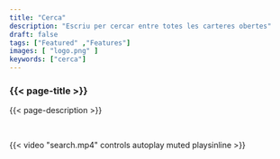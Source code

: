 ```yaml
---
title: "Cerca"
description: "Escriu per cercar entre totes les carteres obertes"
draft: false
tags: ["Featured" ,"Features"]
images: [ "logo.png" ]
keywords: ["cerca"]
---
```






### {{< page-title >}} 
{{< page-description >}} 

<br>



{{< video "search.mp4" controls  autoplay muted playsinline >}}